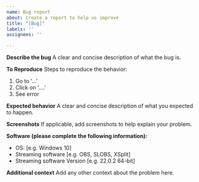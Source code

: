 ```yaml
---
name: Bug report
about: Create a report to help us improve
title: "[Bug]"
labels: ''
assignees: ''

---
```


**Describe the bug**
A clear and concise description of what the bug is.

**To Reproduce**
Steps to reproduce the behavior:
1. Go to '...'
2. Click on '....'
3. See error

**Expected behavior**
A clear and concise description of what you expected to happen.

**Screenshots**
If applicable, add screenshots to help explain your problem.

**Software (please complete the following information):**
 - OS: [e.g. Windows 10]
 - Streaming software [e.g. OBS, SLOBS, XSplit]
 - Streaming software Version [e.g. 22.0.2 64-bit]

**Additional context**
Add any other context about the problem here.
